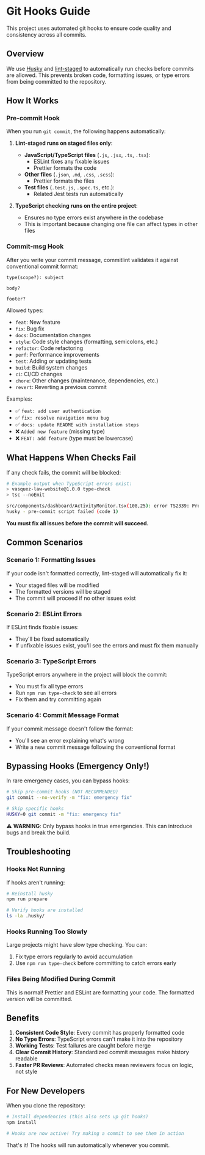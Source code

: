 # Git Hooks Guide

This project uses automated git hooks to ensure code quality and consistency across all commits.

## Overview

We use [Husky](https://typicode.github.io/husky/) and [lint-staged](https://github.com/okonet/lint-staged) to automatically run checks before commits are allowed. This prevents broken code, formatting issues, or type errors from being committed to the repository.

## How It Works

### Pre-commit Hook

When you run `git commit`, the following happens automatically:

1. **Lint-staged runs on staged files only**:

   - **JavaScript/TypeScript files** (`.js`, `.jsx`, `.ts`, `.tsx`):
     - ESLint fixes any fixable issues
     - Prettier formats the code
   - **Other files** (`.json`, `.md`, `.css`, `.scss`):
     - Prettier formats the files
   - **Test files** (`.test.js`, `.spec.ts`, etc.):
     - Related Jest tests run automatically

2. **TypeScript checking runs on the entire project**:
   - Ensures no type errors exist anywhere in the codebase
   - This is important because changing one file can affect types in other files

### Commit-msg Hook

After you write your commit message, commitlint validates it against conventional commit format:

```
type(scope?): subject

body?

footer?
```

Allowed types:

- `feat`: New feature
- `fix`: Bug fix
- `docs`: Documentation changes
- `style`: Code style changes (formatting, semicolons, etc.)
- `refactor`: Code refactoring
- `perf`: Performance improvements
- `test`: Adding or updating tests
- `build`: Build system changes
- `ci`: CI/CD changes
- `chore`: Other changes (maintenance, dependencies, etc.)
- `revert`: Reverting a previous commit

Examples:

- ✅ `feat: add user authentication`
- ✅ `fix: resolve navigation menu bug`
- ✅ `docs: update README with installation steps`
- ❌ `Added new feature` (missing type)
- ❌ `FEAT: add feature` (type must be lowercase)

## What Happens When Checks Fail

If any check fails, the commit will be blocked:

```bash
# Example output when TypeScript errors exist:
> vasquez-law-website@1.0.0 type-check
> tsc --noEmit

src/components/dashboard/ActivityMonitor.tsx(108,25): error TS2339: Property 'details' does not exist...
husky - pre-commit script failed (code 1)
```

**You must fix all issues before the commit will succeed.**

## Common Scenarios

### Scenario 1: Formatting Issues

If your code isn't formatted correctly, lint-staged will automatically fix it:

- Your staged files will be modified
- The formatted versions will be staged
- The commit will proceed if no other issues exist

### Scenario 2: ESLint Errors

If ESLint finds fixable issues:

- They'll be fixed automatically
- If unfixable issues exist, you'll see the errors and must fix them manually

### Scenario 3: TypeScript Errors

TypeScript errors anywhere in the project will block the commit:

- You must fix all type errors
- Run `npm run type-check` to see all errors
- Fix them and try committing again

### Scenario 4: Commit Message Format

If your commit message doesn't follow the format:

- You'll see an error explaining what's wrong
- Write a new commit message following the conventional format

## Bypassing Hooks (Emergency Only!)

In rare emergency cases, you can bypass hooks:

```bash
# Skip pre-commit hooks (NOT RECOMMENDED)
git commit --no-verify -m "fix: emergency fix"

# Skip specific hooks
HUSKY=0 git commit -m "fix: emergency fix"
```

⚠️ **WARNING**: Only bypass hooks in true emergencies. This can introduce bugs and break the build.

## Troubleshooting

### Hooks Not Running

If hooks aren't running:

```bash
# Reinstall husky
npm run prepare

# Verify hooks are installed
ls -la .husky/
```

### Hooks Running Too Slowly

Large projects might have slow type checking. You can:

1. Fix type errors regularly to avoid accumulation
2. Use `npm run type-check` before committing to catch errors early

### Files Being Modified During Commit

This is normal! Prettier and ESLint are formatting your code. The formatted version will be committed.

## Benefits

1. **Consistent Code Style**: Every commit has properly formatted code
2. **No Type Errors**: TypeScript errors can't make it into the repository
3. **Working Tests**: Test failures are caught before merge
4. **Clear Commit History**: Standardized commit messages make history readable
5. **Faster PR Reviews**: Automated checks mean reviewers focus on logic, not style

## For New Developers

When you clone the repository:

```bash
# Install dependencies (this also sets up git hooks)
npm install

# Hooks are now active! Try making a commit to see them in action
```

That's it! The hooks will run automatically whenever you commit.
